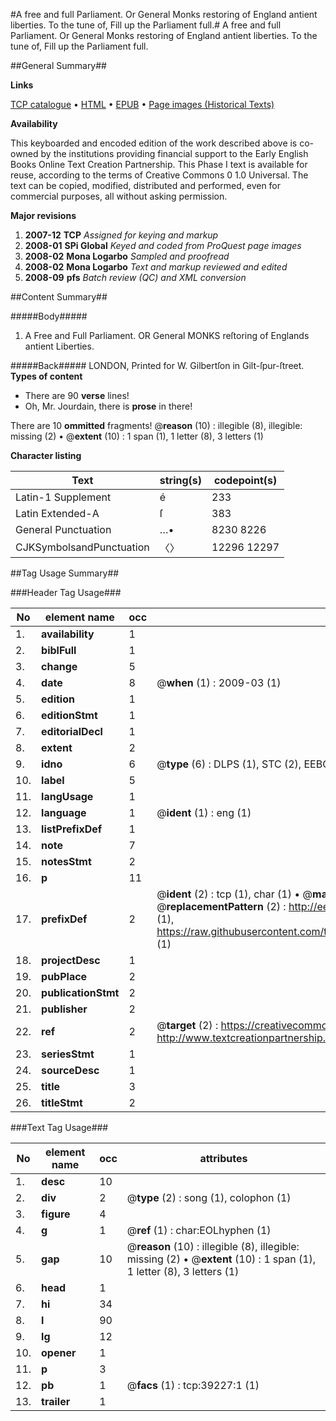#A free and full Parliament. Or General Monks restoring of England antient liberties. To the tune of, Fill up the Parliament full.#
A free and full Parliament. Or General Monks restoring of England antient liberties. To the tune of, Fill up the Parliament full.

##General Summary##

**Links**

[TCP catalogue](http://www.ota.ox.ac.uk/tcp/)  • 
[HTML](http://tei.it.ox.ac.uk/tcp/Texts-HTML/free/A40/A40414.html)  • 
[EPUB](http://tei.it.ox.ac.uk/tcp/Texts-EPUB/free/A40/A40414.epub) • 
[Page images (Historical Texts)](https://data.historicaltexts.jisc.ac.uk/view?pubId=eebo-99834721e&pageId=eebo-99834721e-39227-1)

**Availability**

This keyboarded and encoded edition of the
	       work described above is co-owned by the institutions
	       providing financial support to the Early English Books
	       Online Text Creation Partnership. This Phase I text is
	       available for reuse, according to the terms of Creative
	       Commons 0 1.0 Universal. The text can be copied,
	       modified, distributed and performed, even for
	       commercial purposes, all without asking permission.

**Major revisions**

1. __2007-12__ __TCP__ *Assigned for keying and markup*
1. __2008-01__ __SPi Global__ *Keyed and coded from ProQuest page images*
1. __2008-02__ __Mona Logarbo__ *Sampled and proofread*
1. __2008-02__ __Mona Logarbo__ *Text and markup reviewed and edited*
1. __2008-09__ __pfs__ *Batch review (QC) and XML conversion*

##Content Summary##

#####Body#####

1. A Free and Full Parliament. OR General MONKS reſtoring of Englands antient Liberties.

#####Back#####
LONDON, Printed for W. Gilbertſon in Gilt-ſpur-ſtreet.
**Types of content**

  * There are 90 **verse** lines!
  * Oh, Mr. Jourdain, there is **prose** in there!

There are 10 **ommitted** fragments! 
 @__reason__ (10) : illegible (8), illegible: missing (2)  •  @__extent__ (10) : 1 span (1), 1 letter (8), 3 letters (1)

**Character listing**


|Text|string(s)|codepoint(s)|
|---|---|---|
|Latin-1 Supplement|é|233|
|Latin Extended-A|ſ|383|
|General Punctuation|…•|8230 8226|
|CJKSymbolsandPunctuation|〈〉|12296 12297|

##Tag Usage Summary##

###Header Tag Usage###

|No|element name|occ|attributes|
|---|---|---|---|
|1.|__availability__|1||
|2.|__biblFull__|1||
|3.|__change__|5||
|4.|__date__|8| @__when__ (1) : 2009-03 (1)|
|5.|__edition__|1||
|6.|__editionStmt__|1||
|7.|__editorialDecl__|1||
|8.|__extent__|2||
|9.|__idno__|6| @__type__ (6) : DLPS (1), STC (2), EEBO-CITATION (1), PROQUEST (1), VID (1)|
|10.|__label__|5||
|11.|__langUsage__|1||
|12.|__language__|1| @__ident__ (1) : eng (1)|
|13.|__listPrefixDef__|1||
|14.|__note__|7||
|15.|__notesStmt__|2||
|16.|__p__|11||
|17.|__prefixDef__|2| @__ident__ (2) : tcp (1), char (1)  •  @__matchPattern__ (2) : ([0-9\-]+):([0-9IVX]+) (1), (.+) (1)  •  @__replacementPattern__ (2) : http://eebo.chadwyck.com/downloadtiff?vid=$1&page=$2 (1), https://raw.githubusercontent.com/textcreationpartnership/Texts/master/tcpchars.xml#$1 (1)|
|18.|__projectDesc__|1||
|19.|__pubPlace__|2||
|20.|__publicationStmt__|2||
|21.|__publisher__|2||
|22.|__ref__|2| @__target__ (2) : https://creativecommons.org/publicdomain/zero/1.0/ (1), http://www.textcreationpartnership.org/docs/. (1)|
|23.|__seriesStmt__|1||
|24.|__sourceDesc__|1||
|25.|__title__|3||
|26.|__titleStmt__|2||


###Text Tag Usage###

|No|element name|occ|attributes|
|---|---|---|---|
|1.|__desc__|10||
|2.|__div__|2| @__type__ (2) : song (1), colophon (1)|
|3.|__figure__|4||
|4.|__g__|1| @__ref__ (1) : char:EOLhyphen (1)|
|5.|__gap__|10| @__reason__ (10) : illegible (8), illegible: missing (2)  •  @__extent__ (10) : 1 span (1), 1 letter (8), 3 letters (1)|
|6.|__head__|1||
|7.|__hi__|34||
|8.|__l__|90||
|9.|__lg__|12||
|10.|__opener__|1||
|11.|__p__|3||
|12.|__pb__|1| @__facs__ (1) : tcp:39227:1 (1)|
|13.|__trailer__|1||
